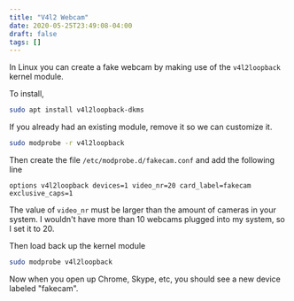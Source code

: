 ```yaml
---
title: "V4l2 Webcam"
date: 2020-05-25T23:49:08-04:00
draft: false
tags: []
---
```


In Linux you can create a fake webcam by making use of the `v4l2loopback` kernel module.

To install,

```bash
sudo apt install v4l2loopback-dkms
```

If you already had an existing module, remove it so we can customize it.

```bash
sudo modprobe -r v4l2loopback
```

Then create the file `/etc/modprobe.d/fakecam.conf` and add the following line

```
options v4l2loopback devices=1 video_nr=20 card_label=fakecam exclusive_caps=1
```

The value of `video_nr` must be larger than the amount of cameras in your system. I wouldn't have more than 10 webcams plugged into my system, so I set it to 20.

Then load back up the kernel module

```bash
sudo modprobe v4l2loopback
```

Now when you open up Chrome, Skype, etc, you should see a new device labeled "fakecam".